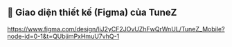 ## 🎨 Giao diện thiết kế (Figma) của TuneZ
https://www.figma.com/design/liJ2yCF2JOvUZhFwQrWnUL/TuneZ_Mobile?node-id=0-1&t=QUbjimPxHmuU7vhQ-1

